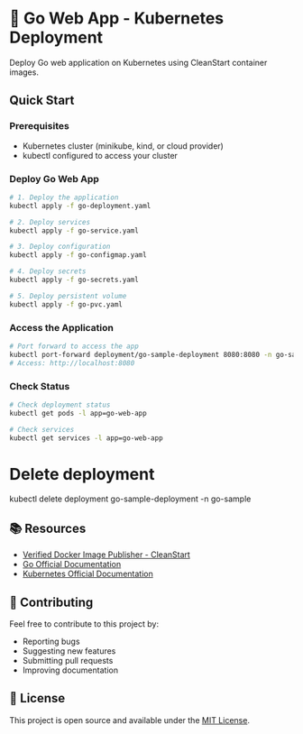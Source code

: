# 🚀 Go Web App - Kubernetes Deployment

Deploy Go web application on Kubernetes using CleanStart container images.

## Quick Start

### Prerequisites
- Kubernetes cluster (minikube, kind, or cloud provider)
- kubectl configured to access your cluster

### Deploy Go Web App
```bash
# 1. Deploy the application
kubectl apply -f go-deployment.yaml

# 2. Deploy services
kubectl apply -f go-service.yaml

# 3. Deploy configuration
kubectl apply -f go-configmap.yaml

# 4. Deploy secrets
kubectl apply -f go-secrets.yaml

# 5. Deploy persistent volume
kubectl apply -f go-pvc.yaml
```

### Access the Application
```bash
# Port forward to access the app
kubectl port-forward deployment/go-sample-deployment 8080:8080 -n go-sample
# Access: http://localhost:8080
```

### Check Status
```bash
# Check deployment status
kubectl get pods -l app=go-web-app

# Check services
kubectl get services -l app=go-web-app
```

# Delete deployment
kubectl delete deployment go-sample-deployment -n go-sample



## 📚 Resources

- [Verified Docker Image Publisher - CleanStart](https://cleanstart.com/)
- [Go Official Documentation](https://golang.org/doc/)
- [Kubernetes Official Documentation](https://kubernetes.io/docs/)

## 🤝 Contributing

Feel free to contribute to this project by:
- Reporting bugs
- Suggesting new features
- Submitting pull requests
- Improving documentation

## 📄 License
This project is open source and available under the [MIT License](LICENSE).
